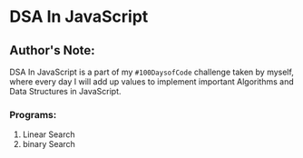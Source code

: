 # DSA In JavaScript

## Author's Note:
DSA In JavaScript is a part of my `#100DaysofCode` challenge taken by myself, where every day I will add up values to implement important Algorithms and Data Structures in JavaScript.

### Programs:
1. Linear Search
2. binary Search